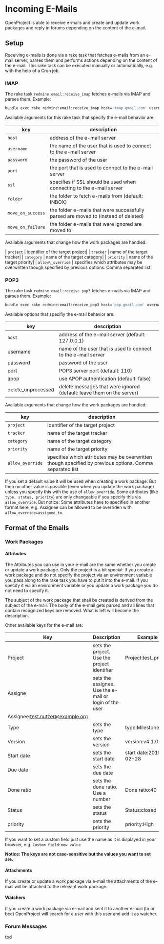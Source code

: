 # Incoming E-Mails

OpenProject is able to receive e-mails and create and update work packages and reply in forums
depending on the content of the e-mail.

## Setup

Receiving e-mails is done via a rake task that fetches e-mails from an
e-mail server, parses them and performs actions depending on the content
of the e-mail. This rake task can be executed manually or automatically,
e.g. with the help of a Cron job.

### IMAP

The rake task `redmine:email:receive_imap` fetches e-mails via IMAP and
parses them.
Example:

```bash
bundle exec rake redmine:email:receive_imap host='imap.gmail.com' username='test_user' password='password' port=993 ssl=true allow_override=type,project project=test_project
```

Available arguments for this rake task that specify the e-mail behavior are

|key | description|
|----|------------|
| `host` | address of the e-mail server |
| `username` | the name of the user that is used to connect to the e-mail server|
| `password` | the password of the user|
| `port` | the port that is used to connect to the e-mail server|
| `ssl` | specifies if SSL should be used when connecting to the e-mail server|
| `folder` | the folder to fetch e-mails from (default: INBOX)|
| `move_on_success` | the folder e-mails that were successfully parsed are moved to (instead of deleted)|
| `move_on_failure` | the folder e-mails that were ignored are moved to|

Available arguments that change how the work packages are handled:

| `project` | identifier of the target project|
| `tracker` | name of the target tracker|
| `category` | name of the target category|
| `priority` | name of the target priority|
| `allow\_override` | specifies which attributes may be overwritten though specified by previous options. Comma separated list|


### POP3

The rake task `redmine:email:receive_pop3` fetches e-mails via IMAP and
parses them.
Example:
```bash
bundle exec rake redmine:email:receive_pop3 host='pop.gmail.com' username='test_user' password='password' port=995 allow_override=priority
```

Available options that specifiy the e-mail behavior are:

|key | description|
|----|------------|
|`host` | address of the e-mail server (default: 127.0.0.1)|
| username | name of the user that is used to connect to the e-mail server|
| password | password of the user|
| port| POP3 server port (default: 110)|
| apop | use APOP authentication (default: false)|
| delete_unprocessed | delete messages that were ignored (default: leave them on the server)|

Available arguments that change how the work packages are handled:

|key | description|
|----|------------|
| `project` | identifier of the target project|
| `tracker` | name of the target tracker|
| `category` | name of the target category|
| `priority` | name of the target priority|
| `allow_override` | specifies which attributes may be overwritten though specified by previous options. Comma separated list|

If you set a default value it will be used when creating a work package.
But then no other value is possible (even when you update the work package) unless you specify this with the use
of `allow_override`. Some attributes (like `type, status, priority`) are
only changeable if you specify this via `allow_override`. But notice:
Some attributes have to specified in another format here, e.g. Assignee
can be allowed to be overriden with `allow_override=assigned_to`.


## Format of the Emails

### Work Packages

#### Attributes

The Attributes you can use in your e-mail are the same whether
you create or update a work package. Only the project is a bit special:
If you create a work package and do not specify the project via an environment variable you pass
along to the rake task you have to put it into the e-mail. If you
specify it via an environment variable or you update
a work package you do not need to specify it.

The subject of the work package that shall be created is derived from
the subject of the e-mail. The body of the e-mail gets parsed and all
lines that contain recognized keys are removed. What is left will become
the description.

Other available keys for the e-mail are:

|Key|Description|Example|
|---|---|---|
| Project | sets the project. Use the project identifier | Project:test\_project |
| Assigne | sets the assignee. Use the e-mail or login of the user |
Assignee:test.nutzer@example.org |
| Type | sets the type | type:Milestone |
| Version | sets the version | version:v4.1.0 |
| Start date | sets the start date | start date:2015-02-28 |
| Due date | sets the due date |  |
| Done ratio | sets the done ratio. Use a number | Done ratio:40 |
| Status | sets the status | Status:closed |
| priority | sets the priority | priority:High |

If you want to set a custom field just use the name as it is displayed
in your browser, e.g. `Custom field:new value`

**Notice: The keys are not case-sensitive but the values you want to set
are.**

#### Attachments

If you create or update a work package via e-mail the attachments of the
e-mail will be attached to the relevant work package.

#### Watchers

If you create a work package via e-mail and sent it to another e-mail
(to or bcc) OpenProject will search for a user with this user and add it
as watcher.

### Forum Messages

tbd

